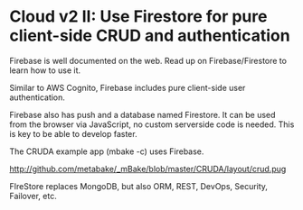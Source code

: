 
# Cloud v2 II: Use Firestore for pure client-side CRUD and authentication

Firebase is well documented on the web. Read up on Firebase/Firestore to learn how to use it.

Similar to AWS Cognito, Firebase includes pure client-side user authentication.

Firebase also has push and a database named Firestore.
It can be used from the browser via JavaScript, no custom serverside code is needed. This is key to be able to develop faster.

The CRUDA example app (mbake -c) uses Firebase.

http://github.com/metabake/_mBake/blob/master/CRUDA/layout/crud.pug

FIreStore replaces MongoDB, but also ORM, REST, DevOps, Security, Failover, etc.


